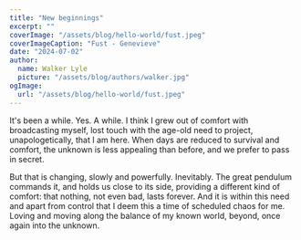 ```yaml
---
title: "New beginnings"
excerpt: ""
coverImage: "/assets/blog/hello-world/fust.jpeg"
coverImageCaption: "Fust - Genevieve"
date: "2024-07-02"
author:
  name: Walker Lyle
  picture: "/assets/blog/authors/walker.jpg"
ogImage:
  url: "/assets/blog/hello-world/fust.jpeg"
---
```


It's been a while. Yes. A while. I think I grew out of comfort with broadcasting myself, lost touch with the age-old need to project, unapologetically, that I am here. When days are reduced to survival and comfort, the unknown is less appealing than before, and we prefer to pass in secret.

But that is changing, slowly and powerfully. Inevitably. The great pendulum commands it, and holds us close to its side, providing a different kind of comfort: that nothing, not even bad, lasts forever. And it is within this need and apart from control that I deem this a time of scheduled chaos for me. Loving and moving along the balance of my known world, beyond, once again into the unknown.


